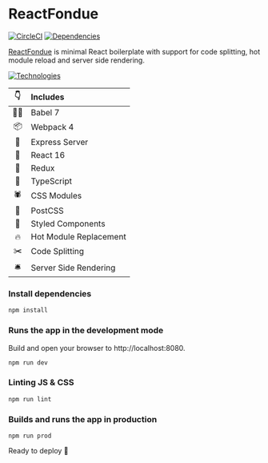 # ReactFondue
[![CircleCI](https://circleci.com/gh/luangjokaj/react-fondue/tree/master.svg?style=svg)](https://circleci.com/gh/luangjokaj/react-fondue/tree/master) [![Dependencies](https://david-dm.org/luangjokaj/react-fondue/status.svg)](https://david-dm.org/luangjokaj/react-fondue)

[ReactFondue](https://www.reactfondue.co/) is minimal React boilerplate with support for code splitting, hot module reload and server side rendering.

[![Technologies](https://react-fondue.s3-eu-west-1.amazonaws.com/utlities/tech-stack.svg)](https://www.reactfondue.co/)

|👇|Includes|
|:-:|:---|
|🧙‍♂️| Babel 7|
|📦| Webpack 4|
|🤖| Express Server|
|🚀| React 16|
|🎒| Redux|
|🌈| TypeScript|
|🕷| CSS Modules|
|🎨| PostCSS|
|💅| Styled Components|
|🔥| Hot Module Replacement|
|✂️| Code Splitting|
|🛎| Server Side Rendering|

### Install dependencies
```shell
npm install
```

### Runs the app in the development mode
Build and open your browser to http://localhost:8080.
```shell
npm run dev
```

### Linting JS & CSS
```shell
npm run lint
```

### Builds and runs the app in production
```shell
npm run prod
```

Ready to deploy 🚀
